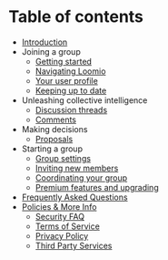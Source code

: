 # Table of contents

* [Introduction](README.md)
* Joining a group
   * [Getting started](getting_started.md)
   * [Navigating Loomio](reading_loomio.md)
   * [Your user profile](your_user_profile.md)
   * [Keeping up to date](keeping_up_to_date.md)
* Unleashing collective intelligence
   * [Discussion threads](discussion_threads.md)
   * [Comments](comments.md)
* Making decisions
   * [Proposals](proposals.md)
* Starting a group
   * [Group settings](group_settings.md)
   * [Inviting new members](inviting_new_members.md)
   * [Coordinating your group](coordinating_your_group.md)
   * [Premium features and upgrading](pricing.md)
* [Frequently Asked Questions](frequently_asked_questions.md)
* [Policies & More Info](policies.md)
   * [Security FAQ](security_privacy.md)
   * [Terms of Service](terms_of_service.md)
   * [Privacy Policy](privacy_policy.md)
   * [Third Party Services](third_party_services.md)
